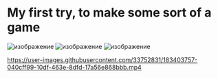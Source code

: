 # My first try, to make some sort of a game
![изображение](https://user-images.githubusercontent.com/33752831/183402677-c9ad98be-a4cb-4b11-a63e-7cf31fcdb3ab.png)
![изображение](https://user-images.githubusercontent.com/33752831/183402772-103812fb-047e-4dc2-8d9d-6723ef9a4757.png)
![изображение](https://user-images.githubusercontent.com/33752831/183402887-e4545c91-4b78-4421-8949-7f294f2dd742.png)


https://user-images.githubusercontent.com/33752831/183403757-040cff99-10df-463e-8dfd-17a56e868bbb.mp4

